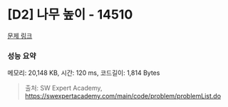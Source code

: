 # [D2] 나무 높이 - 14510 

[문제 링크](https://swexpertacademy.com/main/code/problem/problemDetail.do?contestProbId=AYFofW8qpXYDFAR4) 

### 성능 요약

메모리: 20,148 KB, 시간: 120 ms, 코드길이: 1,814 Bytes



> 출처: SW Expert Academy, https://swexpertacademy.com/main/code/problem/problemList.do